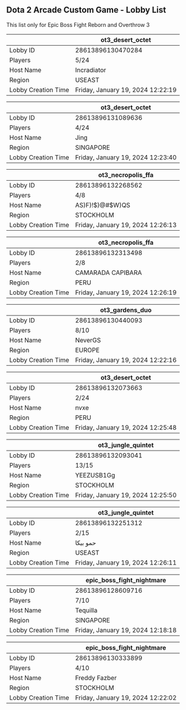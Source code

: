 ## Dota 2 Arcade Custom Game - Lobby List

This list only for Epic Boss Fight Reborn and Overthrow 3

|  | ot3_desert_octet |
| ------ | ------ |
| Lobby ID | 28613896130470284 |
| Players | 5/24 |
| Host Name | Incradiator |
| Region | USEAST |
| Lobby Creation Time | Friday, January 19, 2024 12:22:19 |


|  | ot3_desert_octet |
| ------ | ------ |
| Lobby ID | 28613896131089636 |
| Players | 4/24 |
| Host Name | Jing |
| Region | SINGAPORE |
| Lobby Creation Time | Friday, January 19, 2024 12:23:40 |


|  | ot3_necropolis_ffa |
| ------ | ------ |
| Lobby ID | 28613896132268562 |
| Players | 4/8 |
| Host Name | AS)F)!$)@#$W)QS |
| Region | STOCKHOLM |
| Lobby Creation Time | Friday, January 19, 2024 12:26:13 |


|  | ot3_necropolis_ffa |
| ------ | ------ |
| Lobby ID | 28613896132313498 |
| Players | 2/8 |
| Host Name | CAMARADA CAPIBARA |
| Region | PERU |
| Lobby Creation Time | Friday, January 19, 2024 12:26:19 |


|  | ot3_gardens_duo |
| ------ | ------ |
| Lobby ID | 28613896130440093 |
| Players | 8/10 |
| Host Name | NeverGS |
| Region | EUROPE |
| Lobby Creation Time | Friday, January 19, 2024 12:22:16 |


|  | ot3_desert_octet |
| ------ | ------ |
| Lobby ID | 28613896132073663 |
| Players | 2/24 |
| Host Name | nvxe |
| Region | PERU |
| Lobby Creation Time | Friday, January 19, 2024 12:25:48 |


|  | ot3_jungle_quintet |
| ------ | ------ |
| Lobby ID | 28613896132093041 |
| Players | 13/15 |
| Host Name | YEEZUSB1Gg |
| Region | STOCKHOLM |
| Lobby Creation Time | Friday, January 19, 2024 12:25:50 |


|  | ot3_jungle_quintet |
| ------ | ------ |
| Lobby ID | 28613896132251312 |
| Players | 2/15 |
| Host Name | حمو بيكا |
| Region | USEAST |
| Lobby Creation Time | Friday, January 19, 2024 12:26:11 |


|  | epic_boss_fight_nightmare |
| ------ | ------ |
| Lobby ID | 28613896128609716 |
| Players | 7/10 |
| Host Name | Tequilla |
| Region | SINGAPORE |
| Lobby Creation Time | Friday, January 19, 2024 12:18:18 |


|  | epic_boss_fight_nightmare |
| ------ | ------ |
| Lobby ID | 28613896130333899 |
| Players | 4/10 |
| Host Name | Freddy Fazber |
| Region | STOCKHOLM |
| Lobby Creation Time | Friday, January 19, 2024 12:22:02 |



